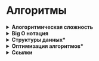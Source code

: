 <h1>Алгоритмы</h1>

[//]: # (Алогоритмическая сложность todo: доработать)
<details><summary><b>Алогоритмическая сложность</b></summary><p>

Вычислительная сложность (алгоритмическая сложность) - понятие, обозначающее функцию зависимости объема работы алгоритма от размера обрабатываемых данных.

Пытается ответить на центральный вопрос разработки алгоритмов: как изменится время исполнения и объем занятой памяти в зависимости от размера входных данных?

<br></p>
</details>

[//]: # (Big O нотация todo: доработать)
<details><summary><b>Big O нотация</b></summary><p>

Big O нотация — нужна для описания сложности алгоритмов.

Big O – это мера эффективности «в худшем случае», верхняя граница того, сколько времени потребуется для выполнения задачи, или сколько памяти для этого необходимо. Например, поиск элемента в несортированном списке имеет значение O(n).

Алгоритмы описывают с помощью двух характеристик — времени и памяти.

**Время**
- Когда говорят о `Time Complexity` — речь идёт именно о количестве операций.
- Проблема: секунды, минуты и часы — это не очень показательные единицы измерения. 
- Кроме того, время работы алгоритма зависит от железа, на котором он выполняется, и других внешних факторов. 
- Поэтому время считают не в секундах и часах, а в `количестве операций, которые алгоритм совершит`.
- в О-нотации на операции с одной или двумя переменными вроде i++, a * b, a / 1024, max(a,b) уходит всего одна единица времени.

**Память**
- объём оперативной памяти, который потребуется алгоритму для работы. 
- Потребление памяти обычно называется `Space Complexity` или просто `Space`, редко `Memory`.
- Одна переменная — это одна ячейка памяти, а массив с тысячей ячеек — тысяча ячеек памяти.
- Все ячейки считаются равноценными. Например, int a на 4 байта и double b на 8 байт имеют один вес.
- `in-place` — алгоритмы, которые используют исходный массив как рабочее пространство. Они потребляют мало памяти и создают одиночные переменные — без копий исходного массива и промежуточных структур данных. 
- `out-of-place` — алгоритмы, требующие дополнительной памяти, называют. 
- Прежде чем использовать алгоритм, надо понять, хватит ли на него памяти, и если нет — поискать менее прожорливые альтернативы.

При расчёте Big O Notation используют **два правила**:
- Константы откидываются. 
  - Нас интересует только часть формулы, которая зависит от размера входных данных. Проще говоря, это само число n, его степени, логарифмы, факториалы и экспоненты, где число находится в степени n.
- Если в O есть сумма, нас интересует самое быстрорастущее слагаемое. 
  - Это называется асимптотической оценкой сложности

**Сценарии работы алгоритмов**
- У каждого алгоритма есть худший, средний и лучший сценарии работы — в зависимости от того, насколько удачно выбраны входные данные. Часто их называют случаями.
- `Худший случай `(worst case) — это когда входные данные требуют максимальных затрат времени и памяти.
- `Лучший случай` (best case) — полная противоположность worst case, самые удачные входные данные.
  - Правильно отсортированный массив, с которым алгоритму сортировки вообще ничего делать не нужно. В случае поиска — когда алгоритм находит нужный элемент с первого раза.
- `Средний случай` (average case) 
  - между best case и worst case, но далеко не всегда понятно, где именно. 
  - Часто он совпадает с worst case 
  - всегда хуже best case, если best case не совпадает с worst case. Да, иногда они совпадают.
  - Как определяют средний случай? Считают статистически усреднённый результат: берут алгоритм, прокручивают его с разными данными, составляют сводку результатов и смотрят, вокруг какой функции распределились результаты. В общем, расчёт average case — дело сложное.

Алгоритмы
- Линейный поиск - сравнивать значения одно за другим.  работает с любыми массивами. Сложность  O(n^2)
- Бинарный поиск - упорядочить массив, потом открыть по середине и смотреть - нужно больше или меньше. Телефонный справочник.  работает только с отсортированныйми массивами, Сложность  O(n)
- 

Опредеелние сложности алгоритма
- На глаз
- амортизационный анализ (разновидность "На глаз")
  - если на X «дешёвых» операций (например, с O(1)) приходится одна «дорогая» (например, с O(n)), то на большом количестве операций суммарная сложность получится неотличимой от O(1).
- для оценки сложности рекурсивных алгоритмов широко используют мастер-теорему.
  - По сути, это набор правил по оценке сложности. Он учитывает, сколько новых ветвей рекурсии создаётся на каждом шаге и на сколько частей дробятся данные в каждом шаге рекурсии. Это если вкратце.
- Метод Монте-Карло
  - применяют довольно редко — только если первые два применить невозможно. Особенно часто с его помощью описывают производительность систем, состоящих из множества алгоритмов.
  - Суть метода: берём алгоритм и гоняем его на случайных данных разного размера, замеряем время и память. Полученные измерения выкладываем на отдельные графики для памяти и времени. А затем автоматически вычисляется функция, которая лучше всего описывает полученное облако точек.


Каки ещё есть оценки сложности нотаций
- Big O обозначает верхнюю границу сложности алгоритма. Это идеальный инструмент для поиска worst case.
- Big Omega (которая пишется как подкова) обозначает нижнюю границу сложности, и её правильнее использовать для поиска best case.
- Big Theta (пишется как О с чёрточкой) располагается между О и омегой и показывает точную функцию сложности алгоритма. С её помощью правильнее искать average case.
- Small o и Small omega находятся по краям этой иерархии и используются в основном для сравнения алгоритмов между собой.

**Ссылки**
- [Habr - Big O](https://habr.com/ru/post/444594/)
- [Big O Notation: что это такое и как её посчитать](https://skillbox.ru/media/code/big-o-notation-chto-eto-takoe-i-kak-eye-poschitat/)
- [Proglib - Big O нотация: что это такое и почему ее обязательно нужно знать каждому программисту](https://proglib.io/p/big-o-notaciya-chto-eto-takoe-i-pochemu-ee-obyazatelno-nuzhno-znat-kazhdomu-programmistu-2022-02-17)

<br></p>
</details>

[//]: # (Структуры данных todo: доработать)
<details><summary><b>Структуры данных*</b></summary><p>

- `Стек` (Stack)
  - стопка тарелок
  - Last In First Out (LIFO) — последним вошел, первым вышел.
  - Массив в JS имеет атрибуты стека (но они умеют больше)
- `Очередь` (Queue)
  - First In First Out (FIFO) — первым вошел, первым вышел.
- `Связный список` (Linked List)
  - цепочечная структура данных, где каждый узел состоит из двух частей: данных узла и указателя на следующий узел/
  - в узле 1 ссылка на узел 2, а в нём на узел 3 и далее. Чтобы попасть в узел 3 надо найти узле 1, из него узел2 и только потом узел 3
  - в списках долго искать нужное произвольное значение
  - зато в списках быстро можно добавить/удалить значение в середине
- `Коллекция` (Set)
  - в отличии от массивов коллекция не допускает включения повторяющихся элементов и не содержит индексов.
  - т.е. нет индексво и каждая сущность встречается только 1 раз
- `Хеш-таблица` (Hash Table)
  - строится по принципу ключ-значение.
  - имеет hash function, преобразующую ключи в список номеров, которые используются как имена (значения) ключей. 
  - Одинаковые ключи должны возвращать одинаковые значения — в этом суть функции хэширования.
  - Из-за высокой скорости поиска значений по ключам, она используется в таких структурах, как Map, Dictionary и Object.
- `Дерево` (Tree)
  - нелинейная структура, в отличие от массива, стека и очереди. 
  - очень эффективно в части добавления и поиска элементов.
- `Нагруженное (префиксное) дерево` (Trie, читается как «try»)
  - разновидность поискового дерева. 
  - Данные в нем сохраняются последовательно (шаг за шагом) — каждый узел дерева представляет собой один шаг. 
  - Используется в словарях, поскольку существенно ускоряет поиск. Каждый узел дерева — буква алфавита, следование по ветке приводит к формированию слова. Оно также содержит «булевый индикатор» для определения того, что текущий узел является последней буквой.
- `Граф` (Graph)
  - также известный как сеть (Network), 
  - коллекция связанных между собой узлов. 
  - Бывает два вида графов — ориентированный и неориентированный, в зависимости от того, имеют ли ссылки направление. 
  - Графы могут быть представлены в виде списка или матрицы.

**Ссылки** 
- [Habr - 8 распространенных структур данных на примере JavaScript](https://habr.com/ru/post/497476/)


<br></p>
</details>


[//]: # (Оптимизация алгоритмов todo: доработать)
<details><summary><b>Оптимизация алгоритмов*</b></summary><p>

Вообще не очень понятно о чём речь.

Ну, например есть такая статья: [techrocks.ru - Оптимизация программного кода](https://techrocks.ru/2019/01/25/code-optimization-tips/)


<br></p>
</details>

[//]: # (Ссылки)
<details><summary><b>Ссылки</b></summary><p>


- [Алгоритмическая сложность](https://tproger.ru/translations/algorithms-and-data-structures)
- [Сортировки. Пузырьковая сортировка/фильтрация](https://tproger.ru/translations/sorting-for-beginners)
- [Бинарное дерево](https://tproger.ru/translations/binary-search-tree-for-beginners)
- [Wikipedia - Дональд Кнут «Искусство программирования»](https://ru.wikipedia.org/wiki/%D0%98%D1%81%D0%BA%D1%83%D1%81%D1%81%D1%82%D0%B2%D0%BE_%D0%BF%D1%80%D0%BE%D0%B3%D1%80%D0%B0%D0%BC%D0%BC%D0%B8%D1%80%D0%BE%D0%B2%D0%B0%D0%BD%D0%B8%D1%8F)

<br></p>
</details>